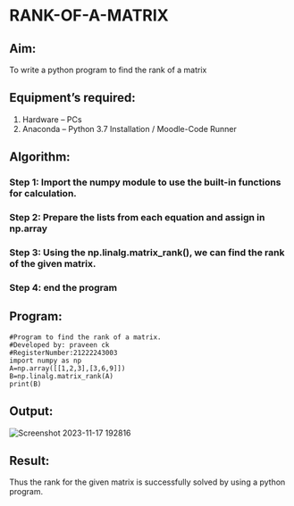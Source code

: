 # RANK-OF-A-MATRIX
## Aim:
To write a python program to find the rank of a matrix
## Equipment’s required:
1. 	Hardware – PCs
2. 	Anaconda – Python 3.7 Installation / Moodle-Code Runner
## Algorithm:
### Step 1: Import the numpy module to use the built-in functions for calculation.
### Step 2: Prepare the lists from each equation and assign in np.array
### Step 3: Using the np.linalg.matrix_rank(), we can find the rank of the given matrix.
### Step 4: end the program
## Program:
```
#Program to find the rank of a matrix.
#Developed by: praveen ck
#RegisterNumber:21222243003
import numpy as np
A=np.array([[1,2,3],[3,6,9]])
B=np.linalg.matrix_rank(A)
print(B)
```
## Output:
![Screenshot 2023-11-17 192816](https://github.com/praveenck23009864/RANK-OF-A-MATRIX/assets/141472050/bf590c08-1ec7-4c60-a974-13adc119a3d2)

## Result:
Thus the rank for the given matrix is successfully solved by  using a python program.

